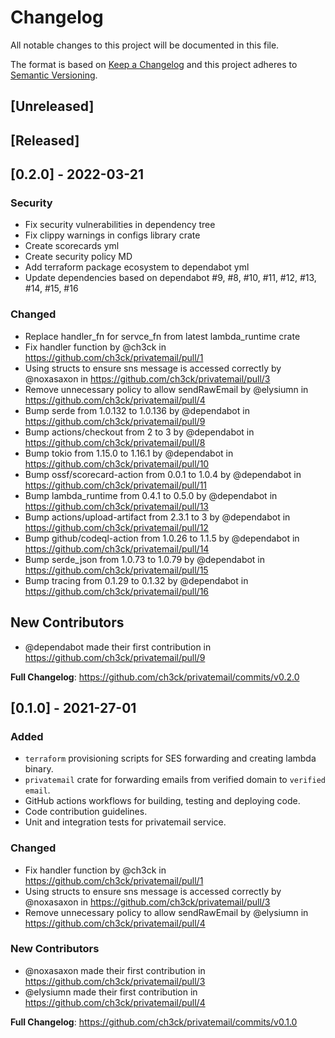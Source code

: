 # Changelog
All notable changes to this project will be documented in this file.

The format is based on [Keep a Changelog](http://keepachangelog.com/en/1.0.0/)
and this project adheres to [Semantic Versioning](https://semver.org/spec/v2.0.0.html).


## [Unreleased]


## [Released]

## [0.2.0] - 2022-03-21

### Security

- Fix security vulnerabilities in dependency tree
- Fix clippy warnings in configs library crate
- Create scorecards yml
- Create security policy MD
- Add terraform package ecosystem to dependabot yml
- Update dependencies based on dependabot #9, #8, #10, #11, #12, #13, #14, #15, #16

### Changed
* Replace handler_fn for servce_fn from latest lambda_runtime crate
* Fix handler function by @ch3ck in https://github.com/ch3ck/privatemail/pull/1
* Using structs to ensure sns message is accessed correctly by @noxasaxon in https://github.com/ch3ck/privatemail/pull/3
* Remove unnecessary policy to allow sendRawEmail by @elysiumn in https://github.com/ch3ck/privatemail/pull/4
* Bump serde from 1.0.132 to 1.0.136 by @dependabot in https://github.com/ch3ck/privatemail/pull/9
* Bump actions/checkout from 2 to 3 by @dependabot in https://github.com/ch3ck/privatemail/pull/8
* Bump tokio from 1.15.0 to 1.16.1 by @dependabot in https://github.com/ch3ck/privatemail/pull/10
* Bump ossf/scorecard-action from 0.0.1 to 1.0.4 by @dependabot in https://github.com/ch3ck/privatemail/pull/11
* Bump lambda_runtime from 0.4.1 to 0.5.0 by @dependabot in https://github.com/ch3ck/privatemail/pull/13
* Bump actions/upload-artifact from 2.3.1 to 3 by @dependabot in https://github.com/ch3ck/privatemail/pull/12
* Bump github/codeql-action from 1.0.26 to 1.1.5 by @dependabot in https://github.com/ch3ck/privatemail/pull/14
* Bump serde_json from 1.0.73 to 1.0.79 by @dependabot in https://github.com/ch3ck/privatemail/pull/15
* Bump tracing from 0.1.29 to 0.1.32 by @dependabot in https://github.com/ch3ck/privatemail/pull/16

## New Contributors
* @dependabot made their first contribution in https://github.com/ch3ck/privatemail/pull/9

**Full Changelog**: https://github.com/ch3ck/privatemail/commits/v0.2.0


## [0.1.0] - 2021-27-01

### Added

- `terraform` provisioning scripts for SES forwarding and creating lambda binary.
- `privatemail` crate for forwarding emails from verified domain to `verified email`.
- GitHub actions workflows for building, testing and deploying code.
- Code contribution guidelines.
- Unit and integration tests for privatemail service.

### Changed
* Fix handler function by @ch3ck in https://github.com/ch3ck/privatemail/pull/1
* Using structs to ensure sns message is accessed correctly by @noxasaxon in https://github.com/ch3ck/privatemail/pull/3
* Remove unnecessary policy to allow sendRawEmail by @elysiumn in https://github.com/ch3ck/privatemail/pull/4

### New Contributors
* @noxasaxon made their first contribution in https://github.com/ch3ck/privatemail/pull/3
* @elysiumn made their first contribution in https://github.com/ch3ck/privatemail/pull/4

**Full Changelog**: https://github.com/ch3ck/privatemail/commits/v0.1.0
